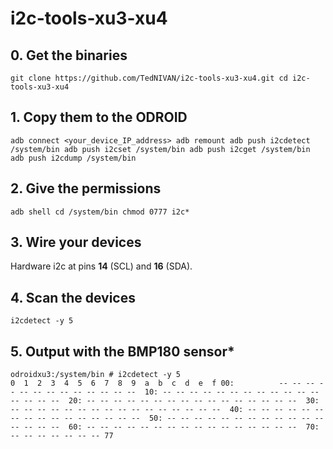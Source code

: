# i2c-tools-xu3-xu4

## 0. Get the binaries
`git clone https://github.com/TedNIVAN/i2c-tools-xu3-xu4.git
cd i2c-tools-xu3-xu4`

## 1. Copy them to the ODROID
`adb connect <your_device_IP_address>
adb remount
adb push i2cdetect /system/bin
adb push i2cset /system/bin
adb push i2cget /system/bin
adb push i2cdump /system/bin`

## 2. Give the permissions
`adb shell
cd /system/bin
chmod 0777 i2c*`

## 3. Wire your devices
Hardware i2c at pins **14** (SCL) and **16** (SDA).

## 4. Scan the devices
`i2cdetect -y 5`

## 5. Output with the BMP180 sensor*
`
odroidxu3:/system/bin # i2cdetect -y 5                                         
     0  1  2  3  4  5  6  7  8  9  a  b  c  d  e  f
00:          -- -- -- -- -- -- -- -- -- -- -- -- -- 
10: -- -- -- -- -- -- -- -- -- -- -- -- -- -- -- -- 
20: -- -- -- -- -- -- -- -- -- -- -- -- -- -- -- -- 
30: -- -- -- -- -- -- -- -- -- -- -- -- -- -- -- -- 
40: -- -- -- -- -- -- -- -- -- -- -- -- -- -- -- -- 
50: -- -- -- -- -- -- -- -- -- -- -- -- -- -- -- -- 
60: -- -- -- -- -- -- -- -- -- -- -- -- -- -- -- -- 
70: -- -- -- -- -- -- -- 77 `  

